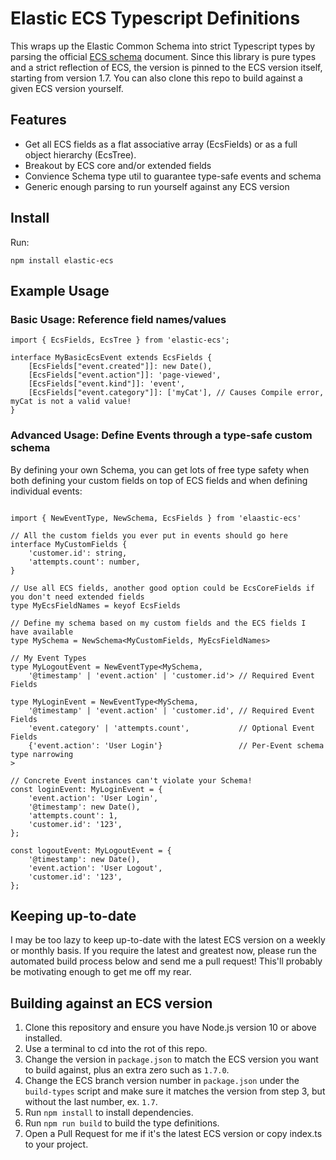 # Elastic ECS Typescript Definitions

This wraps up the Elastic Common Schema into strict Typescript types by parsing the official [ECS schema]("https://github.com/elastic/ecs") document.  Since this library is pure types and a strict reflection of ECS, the version is pinned to the ECS version itself, starting from version 1.7.  You can also clone this repo to build against a given ECS version yourself.

## Features

- Get all ECS fields as a flat associative array (EcsFields) or as a full object hierarchy (EcsTree).
- Breakout by ECS core and/or extended fields
- Convience Schema type util to guarantee type-safe events and schema
- Generic enough parsing to run yourself against any ECS version

## Install

Run:

`npm install elastic-ecs`

## Example Usage

### Basic Usage: Reference field names/values

```
import { EcsFields, EcsTree } from 'elastic-ecs';

interface MyBasicEcsEvent extends EcsFields {
    [EcsFields["event.created"]]: new Date(),
    [EcsFields["event.action"]]: 'page-viewed',
    [EcsFields["event.kind"]]: 'event',
    [EcsFields["event.category"]]: ['myCat'], // Causes Compile error, myCat is not a valid value!
}

```

### Advanced Usage: Define Events through a type-safe custom schema

By defining your own Schema, you can get lots of free type safety when both defining your custom fields on top of ECS fields and when defining individual events:

```

import { NewEventType, NewSchema, EcsFields } from 'elaastic-ecs'

// All the custom fields you ever put in events should go here
interface MyCustomFields {
    'customer.id': string,
    'attempts.count': number,
}

// Use all ECS fields, another good option could be EcsCoreFields if you don't need extended fields
type MyEcsFieldNames = keyof EcsFields 

// Define my schema based on my custom fields and the ECS fields I have available
type MySchema = NewSchema<MyCustomFields, MyEcsFieldNames>

// My Event Types
type MyLogoutEvent = NewEventType<MySchema, 
    '@timestamp' | 'event.action' | 'customer.id'> // Required Event Fields

type MyLoginEvent = NewEventType<MySchema, 
    '@timestamp' | 'event.action' | 'customer.id', // Required Event Fields
    'event.category' | 'attempts.count',           // Optional Event Fields
    {'event.action': 'User Login'}                 // Per-Event schema type narrowing
>

// Concrete Event instances can't violate your Schema!
const loginEvent: MyLoginEvent = {
    'event.action': 'User Login',
    '@timestamp': new Date(),
    'attempts.count': 1,
    'customer.id': '123',
};

const logoutEvent: MyLogoutEvent = {
    '@timestamp': new Date(),
    'event.action': 'User Logout',
    'customer.id': '123',
};

```

## Keeping up-to-date

I may be too lazy to keep up-to-date with the latest ECS version on a weekly or monthly basis.  If you require the latest and greatest now,
please run the automated build process below and send me a pull request!  This'll probably be motivating enough to get me off my rear.

## Building against an ECS version

1. Clone this repository and ensure you have Node.js version 10 or above installed.
2. Use a terminal to cd into the rot of this repo.
3. Change the version in `package.json` to match the ECS version you want to build against, plus an extra zero such as `1.7.0`.
4. Change the ECS branch version number in `package.json` under the `build-types` script and make sure it matches the version from step 3, but without the last number, ex. `1.7`.
5. Run `npm install` to install dependencies.
6. Run `npm run build` to build the type definitions.
7. Open a Pull Request for me if it's the latest ECS version or copy index.ts to your project.